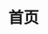 ---
home: true
icon: home
title: 首页
heroImage: https://cdn.liteyuki.icu/static/img/logo.png
bgImage:
bgImageDark:
bgImageStyle:
  background-attachment: fixed
heroText: LiteyukiBot 6
tagline: 轻雪机器人，一个以轻量和简洁为设计理念基于Nonebot2的OneBot标准聊天机器人

actions:
  - text: 快速开始
    icon: lightbulb
    link: ./deployment/install.html
    type: primary

  - text: 使用手册
    icon: book
    link: ./usage/basic_command.html

#1. 安装 `Git` 和 `Python3.10+` 环境
#2. 克隆项目 `git clone https://github.com/snowykami/LiteyukiBot` (无法连接可以用`https://gitee.com/snowykami/LiteyukiBot`)
#3. 切换目录`cd LiteyukiBot`
#4. 安装依赖`pip install -r requirements.txt`(如果多个Python环境请指定后安装`pythonx -m pip install -r requirements.txt`)
#5. 启动`python main.py`

highlights:

  - header: 简洁至上
    image: /assets/image/layout.svg
    bgImage: https://theme-hope-assets.vuejs.press/bg/2-light.svg
    bgImageDark: https://theme-hope-assets.vuejs.press/bg/2-dark.svg
    bgImageStyle:
      background-repeat: repeat
      background-size: initial
    features:
      - title: 基于Nonebot2
        icon: robot
        details: 拥有良好的生态支持
        link: https://nonebot.dev/

      - title: 可视化插件管理
        icon: plug
        details: 使用<code>npm</code>，无需命令行操作即可安装/卸载插件

      - title: 点击交互
        icon: mouse-pointer
        details: 新的点击交互模式，拒绝手打指令

      - title: 主题支持
        icon: paint-brush
        details: 支持多种主题，可自定义资源包，满足你的审美需求

      - title: 国际化
        icon: globe
        details: 支持多种语言，包括i18n部分语言和自行扩展的语言代码
        link: https://baike.baidu.com/item/i18n/6771940

      - title: 简易配置
        icon: cog
        details: 无需过多配置，开箱即用
        link: https://bot.liteyuki.icu/deployment/config.html

      - title: 低占用
        icon: memory
        details: 使用更少的依赖和资源

      - title: OneBot标准
        icon: link
        details: 支持OneBotv11/12标准的四种通信协议
        link: https://onebot.dev/

      - title: Alconna
        icon: link
        details: 使用Alconna实现高效命令解析
        link: https://github.com/nonebot/plugin-alconna

      - title: 便捷更新
        icon: cloud-download
        details: 聊天窗口命令更新，无需手动下载

      - title: 服务支持
        icon: server
        details: 内置轻雪API，可自动收集错误，提供图床服务

      - title: 开源
        icon: code
        details: 项目遵循MIT协议开源，欢迎各位的贡献

  - header: 快速部署
    image: /assets/image/box.svg
    bgImage: https://theme-hope-assets.vuejs.press/bg/3-light.svg
    bgImageDark: https://theme-hope-assets.vuejs.press/bg/3-dark.svg
    highlights:
      - title: 安装 Git 和 Python3.10+
      - title: 使用 <code>git clone https://github.com/snowykami/LiteyukiBot</code> 以克隆项目至本地。
        details: 如果无法连接到GitHub，可以使用 <code>git clone https://gitee.com/snowykami/LiteyukiBot</code>。
      - title: 使用 <code>cd LiteyukiBot</code> 切换到项目目录。
      - title: 使用 <code>pip install -r requirements.txt</code> 安装项目依赖。
        details: 如果你有多个 Python 环境，请使用 <code>pythonx -m pip install -r requirements.txt</code>。
      - title: 使用 <code>python main.py</code> 启动项目。
copyright: © 2021-2024 SnowyKami All Rights Reserved
---